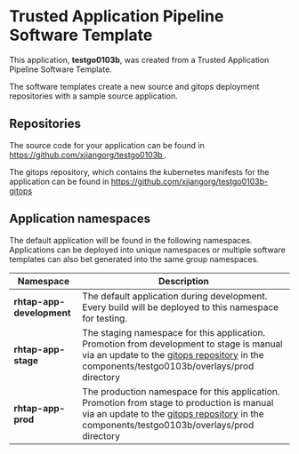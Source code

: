 # Trusted Application Pipeline Software Template

This application, **testgo0103b**, was created from a Trusted Application Pipeline Software Template.

The software templates create a new source and gitops deployment repositories with a sample source application. 

## Repositories

The source code for your application can be found in [https://github.com/xjiangorg/testgo0103b ](https://github.com/xjiangorg/testgo0103b ).
 
The gitops repository, which contains the kubernetes manifests for the application can be found in 
[https://github.com/xjiangorg/testgo0103b-gitops ](https://github.com/xjiangorg/testgo0103b-gitops ) 

## Application namespaces 

The default application will be found in the following namespaces. Applications can be deployed into unique namespaces or multiple software templates can also bet generated into the same group namespaces.  

|  Namespace   |  Description   |  
| -------- | -------- |   
| **rhtap-app-development** | The default application during development. Every build will be deployed to this namespace for testing. | 
| **rhtap-app-stage** | The staging namespace for this application. Promotion from development to stage is manual via an update to the [gitops repository](https://github.com/xjiangorg/testgo0103b-gitops ) in the components/testgo0103b/overlays/prod directory |  
| **rhtap-app-prod** | The production namespace for this application. Promotion from stage to production is manual via an update to the [gitops repository](https://github.com/xjiangorg/testgo0103b-gitops ) in the components/testgo0103b/overlays/prod directory | 